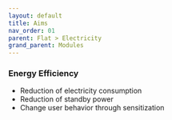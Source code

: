 ```yaml
---
layout: default
title: Aims
nav_order: 01
parent: Flat > Electricity
grand_parent: Modules
---
```


### Energy Efficiency
- Reduction of electricity consumption
- Reduction of standby power
- Change user behavior through sensitization
